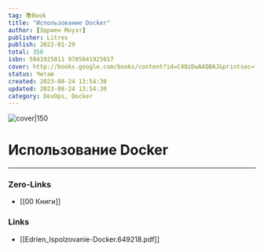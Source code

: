 ```yaml
---
tag: 📚Book
title: "Использование Docker"
author: [Эдриен Моуэт]
publisher: Litres
publish: 2022-01-29
total: 356
isbn: 5041925011 9785041925017
cover: http://books.google.com/books/content?id=C4OzDwAAQBAJ&printsec=frontcover&img=1&zoom=1&edge=curl&source=gbs_api
status: Читаю
created: 2023-08-24 13:54:30
updated: 2023-08-24 13:54:30
category: DevOps, Docker
---
```


![cover|150](http://books.google.com/books/content?id=C4OzDwAAQBAJ&printsec=frontcover&img=1&zoom=1&edge=curl&source=gbs_api)

# Использование Docker

___
### Zero-Links
- [[00 Книги]]

### Links
- [[Edrien_Ispolzovanie-Docker.649218.pdf]]